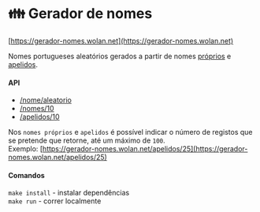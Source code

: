 # 👪 Gerador de nomes

[https://gerador-nomes.wolan.net](https://gerador-nomes.wolan.net)

Nomes portugueses aleatórios gerados a partir de nomes [próprios](https://github.com/centraldedados/nomes_proprios) e [apelidos](https://github.com/centraldedados/apelidos).


#### API

- [/nome/aleatorio](http://gerador-nomes.wolan.net/nome/aleatorio)
- [/nomes/10](http://gerador-nomes.wolan.net/nomes/10)  
- [/apelidos/10](http://gerador-nomes.wolan.net/apelidos/10)  

Nos ``nomes próprios`` e ``apelidos`` é possível indicar o número de registos que se pretende que retorne, até um máximo de ``100``.  
Exemplo: [https://gerador-nomes.wolan.net/apelidos/25](https://gerador-nomes.wolan.net/apelidos/25) 


#### Comandos

``make install`` - instalar dependências  
``make run`` - correr localmente  
